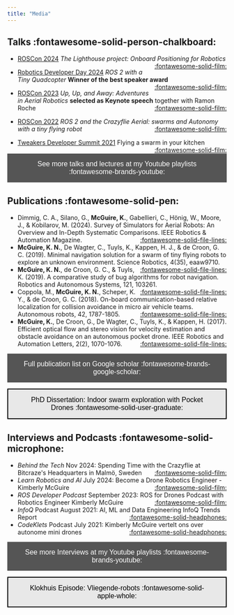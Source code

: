```yaml
---
title: "Media"
---
```


## Talks :fontawesome-solid-person-chalkboard:

* [ROSCon 2024](https://roscon.ros.org/2024) _The Lighthouse project: Onboard Positioning for Robotics_ <span style="float: right;">[:fontawesome-solid-film:](https://vimeo.com/1024972070)</span>

* [Robotics Developer Day 2024](https://www.theconstruct.ai/robotics-developers-day/)  _ROS 2 with a Tiny Quadcopter_  **Winner of the best speaker award** <span style="float: right;">[:fontawesome-solid-film:](https://youtu.be/rtgt9Z1cPas)   </span>

* [ROSCon 2023](https://roscon.ros.org/2023) _Up, Up, and Away: Adventures in Aerial Robotics_ **selected as Keynote speech** together with Ramon Roche  <span style="float: right;"> [:fontawesome-solid-film:](https://vimeo.com/879001926/02a07b8277) </span>

*   [ROSCon 2022](https://roscon.ros.org/2022/)    _ROS 2 and the Crazyflie Aerial: swarms and Autonomy with a tiny flying robot_  <span style="float: right;">[:fontawesome-solid-film:](https://vimeo.com/showcase/9954564/video/767140197)  </span>

* [Tweakers Developer Summit 2021](https://www.youtube.com/redirect?event=video_description&redir_token=QUFFLUhqay15RnJsOThKRExqUVdYZkZhSEkxd1g1RDA3Z3xBQ3Jtc0trd21LSjRpMEpJcUVhczF0VnVsaGRiV1daSnFNUjFkSUV2Zm8xeHY4eVRadFZYMFF6Rk5mV1UzTDVRczZkMnBBbXgtTFRvdXRMQU5qQ0FRVFdTcjRUOG91LXhFamRaZ1BBR2pNNHFXRDJnSHJwVS1xWQ&q=https%3A%2F%2Ftweakers.net%2Fpartners%2Fdevsummit%2F1514%2Fkimberleymcguire%2F&v=8UfDMEfEcIc)    Flying a swarm in your kitchen  <span style="float: right;"> [:fontawesome-solid-film:](https://youtu.be/8UfDMEfEcIc)  </span>


<a href="https://www.youtube.com/channel/UCRPVP3M1cP8aGyS2F_b1vww"><button style="background-color: #555555;
        border: none;
        color: white;
        padding: 15px 32px;
        text-align: center;
        text-decoration: none;
        display: inline-block;
        font-size: 16px;
        width: 100%;
        cursor: pointer"> See more talks and lectures at my Youtube playlists :fontawesome-brands-youtube:</button></a>


## Publications :fontawesome-solid-pen:

* Dimmig, C. A., Silano, G., **McGuire, K.**, Gabellieri, C., Hönig, W., Moore, J., & Kobilarov, M. (2024). Survey of Simulators for Aerial Robots: An Overview and In-Depth Systematic Comparisons. IEEE Robotics & Automation Magazine.  <span style="float: right;">[:fontawesome-solid-file-lines:](https://arxiv.org/pdf/2311.02296)</span> 
* **McGuire, K. N.**, De Wagter, C., Tuyls, K., Kappen, H. J., & de Croon, G. C. (2019). Minimal navigation solution for a swarm of tiny flying robots to explore an unknown environment. Science Robotics, 4(35), eaaw9710.  <span style="float: right;">[:fontawesome-solid-file-lines:](https://www.researchgate.net/profile/Guido-Croon/publication/336750733_Minimal_navigation_solution_for_a_swarm_of_tiny_flying_robots_to_explore_an_unknown_environment/links/6017f36b45851517ef2f1d70/Minimal-navigation-solution-for-a-swarm-of-tiny-flying-robots-to-explore-an-unknown-environment.pdf?__cf_chl_tk=1754H_vxbgHZmIIQ9Wu2U1SoNhRyg3f0JRq506EstaQ-1739366475-1.0.1.1-AuGrkQavR1gtC2qXDw88gUZsewXIGDB9mmy8jdf0e3M)</span>
* **McGuire, K. N.**, de Croon, G. C., & Tuyls, K. (2019). A comparative study of bug algorithms for robot navigation. Robotics and Autonomous Systems, 121, 103261. <span style="float: right;"> [:fontawesome-solid-file-lines:](https://arxiv.org/pdf/1808.05050)
* Coppola, M., **McGuire, K. N.**, Scheper, K. Y., & de Croon, G. C. (2018). On-board communication-based relative localization for collision avoidance in micro air vehicle teams. Autonomous robots, 42, 1787-1805.  <span style="float: right;">[:fontawesome-solid-file-lines:](https://link.springer.com/content/pdf/10.1007/s10514-018-9760-3.pdf)</span>
* **McGuire, K.**, De Croon, G., De Wagter, C., Tuyls, K., & Kappen, H. (2017). Efficient optical flow and stereo vision for velocity estimation and obstacle avoidance on an autonomous pocket drone. IEEE Robotics and Automation Letters, 2(2), 1070-1076.  <span style="float: right;">[:fontawesome-solid-file-lines:](https://ieeexplore.ieee.org/stamp/stamp.jsp?arnumber=7833065&casa_token=AnsKdBj8HfoAAAAA:ZpsxgAi1FyXpwWqsGOd3W85nX24ccaypWT5d-PCkOijCBRv7nFzf8SPJz7A2I-csS-iY0Rfxe5U&tag=1)</span>


<a href="https://scholar.google.com/citations?hl=en&user=Mu4nP2QAAAAJ"><button style="background-color: #555555;
        border: none;
        color: white;
        padding: 15px 32px;
        text-align: center;
        text-decoration: none;
        display: inline-block;
        font-size: 16px;
        width: 100%;
        cursor: pointer"> Full publication list on Google scholar :fontawesome-brands-google-scholar:</button></a>

 <a href="https://repository.tudelft.nl/record/uuid:48ed7edc-934e-4dfc-b35c-fe04d55caee1"><button style="background-color: #E8E8E8;
        border: 2px solid black;
        color: black;
        padding: 15px 32px;
        text-align: center;
        text-decoration: none;
        display: inline-block;
        font-size: 16px;
        width: 100%; 
        cursor: pointer"> PhD Dissertation: Indoor swarm exploration with Pocket Drones :fontawesome-solid-user-graduate:</button></a>

## Interviews and Podcasts :fontawesome-solid-microphone:

* *Behind the Tech* Nov 2024: Spending Time with the Crazyflie at Bitcraze's Headquarters in Malmö, Sweden<span style="float: right;"> [:fontawesome-solid-film:](https://youtu.be/2XHhq9hQB0g) </span>
* *Learn Robotics and AI* July 2024: Become a Drone Robotics Engineer - Kimberly McGuire <span style="float: right;"> [:fontawesome-solid-film:](https://youtu.be/GvQmUqSZOGA) </span>
* *ROS Developer Podcast* September 2023: ROS for Drones Podcast with Robotics Engineer Kimberly McGuire<span style="float: right;"> [:fontawesome-solid-film:](https://www.theconstructsim.com/124-ros-for-drones/) </span>
* *InfoQ* Podcast August 2021: AI, ML and Data Engineering InfoQ Trends Report <span style="float: right;"> [:fontawesome-solid-headphones:](https://www.infoq.com/articles/ai-ml-data-engineering-trends-2021/) </span>
* *CodeKlets* Podcast July 2021: Kimberly McGuire vertelt ons over autonome mini drones <span style="float: right;"> [:fontawesome-solid-headphones:](https://codeklets.nl/posts/s02e11-kimberly-over-autonome-mini-drones) </span>

<a href="https://www.youtube.com/channel/UCRPVP3M1cP8aGyS2F_b1vww"><button style="background-color: #555555;
        border: none;
        color: white;
        padding: 15px 32px;
        text-align: center;
        text-decoration: none;
        display: inline-block;
        font-size: 16px;
        width: 100%;
        cursor: pointer"> See more Interviews at my Youtube playlists :fontawesome-brands-youtube:</button></a>

 <a href="https://repository.tudelft.nl/record/uuid:48ed7edc-934e-4dfc-b35c-fe04d55caee1"><button style="background-color: #E8E8E8;
        border: 2px solid black;
        color: black;
        padding: 15px 32px;
        text-align: center;
        text-decoration: none;
        display: inline-block;
        font-size: 16px;
        width: 100%; 
        cursor: pointer"> Klokhuis Episode: Vliegende-robots :fontawesome-solid-apple-whole: </button></a>
